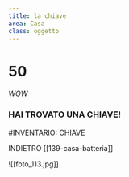 ```yaml
---
title: la chiave
area: Casa
class: oggetto
---
```

# 50
_WOW_

### HAI TROVATO UNA CHIAVE!

#INVENTARIO: CHIAVE

INDIETRO [[139-casa-batteria]]

![[foto_113.jpg]]